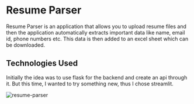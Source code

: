 # Resume Parser

Resume Parser is an application that allows you to upload resume files 
and then the application automatically extracts important data like
name, email id, phone numbers etc.
This data is then added to an excel sheet which can be downloaded.

## Technologies Used
Initially the idea was to use flask for the backend and create an api through it.
But this time, I wanted to try something new, thus I chose streamlit.

![resume-parser](https://github.com/sahilsh-dev/Resume-Parser/assets/85671637/74348487-7bac-4ba1-aca8-d76663f0db97)
